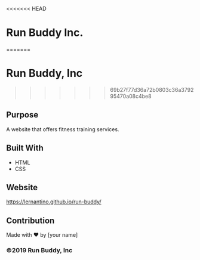 <<<<<<< HEAD

# Run Buddy Inc.
=======
# Run Buddy, Inc
>>>>>>> 69b27f77d36a72b0803c36a379295470a08c4be8

## Purpose
A website that offers fitness training services. 

## Built With
* HTML
* CSS

## Website
https://lernantino.github.io/run-buddy/

## Contribution
Made with ❤️ by [your name]

### ©️2019 Run Buddy, Inc
